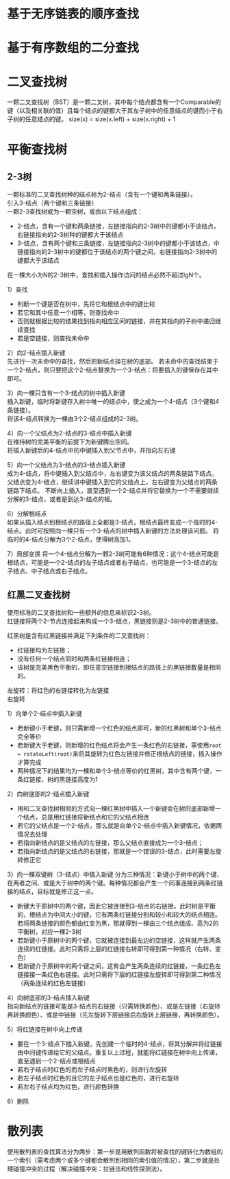 # 基于无序链表的顺序查找

# 基于有序数组的二分查找

# 二叉查找树
一颗二叉查找树（BST）是一颗二叉树，其中每个结点都含有一个Comparable的键（以及相关联的值）且每个结点的键都大于其左子树中的任意结点的键而小于右子树的任意结点的键。
size(x) = size(x.left) + size(x.right) + 1

# 平衡查找树
## 2-3树
一颗标准的二叉查找树种的结点称为2-结点（含有一个键和两条链接）。    
引入3-结点（两个键和三条链接）    
一颗2-3查找树或为一颗空树，或由以下结点组成：
- 2-结点，含有一个键和两条链接，左链接指向的2-3树中的键都小于该结点，右链接指向的2-3树种的键都大于该结点
- 3-结点，含有两个键和三条链接，左链接指向2-3树中的键都小于该结点，中链接指向的2-3树中的键都位于该结点的两个键之间，右链接指向2-3树中的键都大于该结点

在一棵大小为N的2-3树中，查找和插入操作访问的结点必然不超过lgN个。

1）查找
- 判断一个键是否在树中，先将它和根结点中的键比较
- 若它和其中任意一个相等，则查找命中
- 否则就根据比较的结果找到指向相应区间的链接，并在其指向的子树中递归继续查找
- 若是空链接，则查找未命中

2）向2-结点插入新键   
先进行一次未命中的查找，然后把新结点挂在树的底部。
若未命中的查找结束于一个2-结点，则只要把这个2-结点替换为一个3-结点：将要插入的键保存在其中即可。

3）向一棵只含有一个3-结点的树中插入新键    
插入新键，临时将新键存入树中唯一的结点中，使之成为一个4-结点（3个键和4条链接）。    
将该4-结点转换为一棵由3个2-结点组成的2-3树。   

4）向一个父结点为2-结点的3-结点中插入新键    
在维持树的完美平衡的前提下为新键腾出空间。    
将插入新键后的4-结点中的中键插入到父节点中，并指向左右键

5）向一个父结点为3-结点的3-结点插入新键    
成为4-结点，将中键插入到父结点中，左右键变为该父结点的两条链路下结点。    
父结点变为4-结点，继续讲中键插入到它的父结点上，左右键变为父结点的两条链路下结点。
不断向上插入，直至遇到一个2-结点并将它替换为一个不需要继续分解的3-结点，或者是到达3-结点的根。

6）分解根结点   
如果从插入结点到根结点的路径上全都是3-结点，根结点最终变成一个临时的4-结点。此时可按照向一棵只有一个3-结点的树中插入新键的方法处理该问题。
将临时的4-结点分解为3个2-结点，使得树高加1。

7）局部变换
将一个4-结点分解为一颗2-3树可能有6种情况：这个4-结点可能是根结点，可能是一个2-结点的左子结点或者右子结点，也可能是一个3-结点的左子结点、中子结点或右子结点。

## 红黑二叉查找树
使用标准的二叉查找树和一些额外的信息来标识2-3树。    
红链接将两个2-节点连接起来构成一个3-结点，黑链接则是2-3树中的普通链接。    

红黑树是含有红黑链接并满足下列条件的二叉查找树：
- 红链接均为左链接；
- 没有任何一个结点同时和两条红链接相连；
- 该树是完美黑色平衡的，即任意空链接到根结点的路径上的黑链接数量是相同的。

左旋转：将红色的右链接转化为左链接    
右旋转

1）向单个2-结点中插入新键    
- 若新键小于老键，则只需新增一个红色的结点即可，新的红黑树和单个3-结点完全等价
- 若新键大于老键，则新增的红色结点将会产生一条红色的右链接，需使用`root = rotateLeft(root)`来将其旋转为红色左链接并修正根结点的链接，插入操作才算完成
- 两种情况下的结果均为一棵和单个3-结点等价的红黑树，其中含有两个键，一条红链接，树的黑链接高度为1
  
2）向树底部的2-结点插入新键    
- 用和二叉查找树相同的方式向一棵红黑树中插入一个新键会在树的底部新增一个结点，总是用红链接将新结点和它的父结点相连
- 若它的父结点是一个2-结点，那么就是向单个2-结点中插入新键情况，依据两情况去处理
- 若指向新结点的是父结点的左链接，那么父结点直接成为一个3-结点；
- 若指向新结点的是父结点的右链接，那就是一个错误的3-结点，此时需要左旋转修正它

3）向一棵双键树（3-结点）中插入新键
分为三种情况：新键小于树中的两个键、在两者之间、或是大于树中的两个键。每种情况都会产生一个同事连接到两条红链接的结点，目标就是修正这一点。    

- 新键大于原树中的两个键，因此它被连接到3-结点的右链接。此时树是平衡的，根结点为中间大小的键，它有两条红链接分别和较小和较大的结点相连。若将两条链接的颜色都由红变为黑，那就得到一棵由三个结点组成、高为2的平衡树，对应一棵2-3树
- 若新键小于原树中的两个键，它就被连接到最左边的空链接，这样就产生两条连续的红链接。此时只需将上层的红链接右转即可得到第一种情况（右转、变色）
- 若新键介于原树中的两个键之间，这有会产生两条连续的红链接，一条红色左链接接一条红色右链接。此时只需将下层的红链接左旋转即可得到第二种情况（两条连续的红色左链接）

4）向树底部的3-结点插入新键    
指向新结点的链接可能是3-结点的右链接（只需转换颜色）、或是左链接（右旋转再转换颜色）、或是中链接（先左旋转下层链接后右旋转上层链接，再转换颜色）。    

5）将红链接在树中向上传递    
- 要在一个3-结点下插入新键，先创建一个临时的4-结点，将其分解并将红链接由中间键传递给它的父结点。重复以上过程，就能将红链接在树中向上传递，直至遇到一个2-结点或根结点
- 若右子结点时红色的而左子结点时黑色的，则进行左旋转
- 若左子结点时红色的且它的左子结点也是红色的，进行右旋转
- 若左右子结点均为红色，进行颜色转换

6）删除


# 散列表
使用散列表的查找算法分为两步：第一步是用散列函数将被查找的键转化为数组的一个索引（需考虑两个或多个键都会散列到相同的索引值的情况），第二步就是处理碰撞冲突的过程（解决碰撞冲突：拉链法和线性探测法）。    


